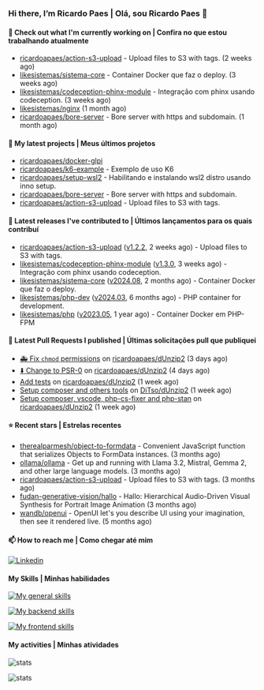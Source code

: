 ### Hi there, I’m Ricardo Paes | Olá, sou Ricardo Paes 👋 

#### 👷 Check out what I'm currently working on | Confira no que estou trabalhando atualmente

- [ricardoapaes/action-s3-upload](https://github.com/ricardoapaes/action-s3-upload) - Upload files to S3 with tags. (2 weeks ago)
- [likesistemas/sistema-core](https://github.com/likesistemas/sistema-core) - Container Docker que faz o deploy. (3 weeks ago)
- [likesistemas/codeception-phinx-module](https://github.com/likesistemas/codeception-phinx-module) - Integração com phinx usando codeception. (3 weeks ago)
- [likesistemas/nginx](https://github.com/likesistemas/nginx) (1 month ago)
- [ricardoapaes/bore-server](https://github.com/ricardoapaes/bore-server) - Bore server with https and subdomain. (1 month ago)

#### 🌱 My latest projects | Meus últimos projetos

- [ricardoapaes/docker-glpi](https://github.com/ricardoapaes/docker-glpi)
- [ricardoapaes/k6-example](https://github.com/ricardoapaes/k6-example) - Exemplo de uso K6
- [ricardoapaes/setup-wsl2](https://github.com/ricardoapaes/setup-wsl2) - Habilitando e instalando wsl2 distro usando inno setup.
- [ricardoapaes/bore-server](https://github.com/ricardoapaes/bore-server) - Bore server with https and subdomain.
- [ricardoapaes/action-s3-upload](https://github.com/ricardoapaes/action-s3-upload) - Upload files to S3 with tags.

#### 🔭 Latest releases I've contributed to | Últimos lançamentos para os quais contribuí

- [ricardoapaes/action-s3-upload](https://github.com/ricardoapaes/action-s3-upload) ([v1.2.2](https://github.com/ricardoapaes/action-s3-upload/releases/tag/v1.2.2), 2 weeks ago) - Upload files to S3 with tags.
- [likesistemas/codeception-phinx-module](https://github.com/likesistemas/codeception-phinx-module) ([v1.3.0](https://github.com/likesistemas/codeception-phinx-module/releases/tag/v1.3.0), 3 weeks ago) - Integração com phinx usando codeception.
- [likesistemas/sistema-core](https://github.com/likesistemas/sistema-core) ([v2024.08](https://github.com/likesistemas/sistema-core/releases/tag/v2024.08), 2 months ago) - Container Docker que faz o deploy.
- [likesistemas/php-dev](https://github.com/likesistemas/php-dev) ([v2024.03](https://github.com/likesistemas/php-dev/releases/tag/v2024.03), 6 months ago) - PHP container for development.
- [likesistemas/php](https://github.com/likesistemas/php) ([v2023.05](https://github.com/likesistemas/php/releases/tag/v2023.05), 1 year ago) - Container Docker em PHP-FPM 

#### 🔨 Latest Pull Requests I published | Últimas solicitações pull que publiquei

- [🚑️ Fix `chmod` permissions](https://github.com/ricardoapaes/dUnzip2/pull/4) on [ricardoapaes/dUnzip2](https://github.com/ricardoapaes/dUnzip2) (3 days ago)
- [⬇️ Change to PSR-0](https://github.com/ricardoapaes/dUnzip2/pull/3) on [ricardoapaes/dUnzip2](https://github.com/ricardoapaes/dUnzip2) (4 days ago)
- [Add tests](https://github.com/ricardoapaes/dUnzip2/pull/2) on [ricardoapaes/dUnzip2](https://github.com/ricardoapaes/dUnzip2) (1 week ago)
- [Setup composer and others tools](https://github.com/DiTso/dUnzip2/pull/1) on [DiTso/dUnzip2](https://github.com/DiTso/dUnzip2) (1 week ago)
- [Setup composer, vscode, php-cs-fixer and php-stan](https://github.com/ricardoapaes/dUnzip2/pull/1) on [ricardoapaes/dUnzip2](https://github.com/ricardoapaes/dUnzip2) (1 week ago)

#### ⭐ Recent stars | Estrelas recentes

- [therealparmesh/object-to-formdata](https://github.com/therealparmesh/object-to-formdata) - Convenient JavaScript function that serializes Objects to FormData instances. (3 months ago)
- [ollama/ollama](https://github.com/ollama/ollama) - Get up and running with Llama 3.2, Mistral, Gemma 2, and other large language models. (3 months ago)
- [ricardoapaes/action-s3-upload](https://github.com/ricardoapaes/action-s3-upload) - Upload files to S3 with tags. (3 months ago)
- [fudan-generative-vision/hallo](https://github.com/fudan-generative-vision/hallo) - Hallo: Hierarchical Audio-Driven Visual Synthesis for Portrait Image Animation (3 months ago)
- [wandb/openui](https://github.com/wandb/openui) - OpenUI let&#39;s you describe UI using your imagination, then see it rendered live. (5 months ago)

#### 📫 How to reach me | Como chegar até mim

[![Linkedin](https://img.shields.io/badge/LinkedIn-0077B5?style=for-the-badge&logo=linkedin&logoColor=white)](https://www.linkedin.com/in/ricardo-paes-5039ba4b)

#### My Skills | Minhas habilidades

[![My general skills](https://skillicons.dev/icons?i=linux,bash,git,docker,aws,gcp,kubernetes,githubactions,nginx,sentry,vim,vscode)](https://skillicons.dev)

[![My backend skills](https://skillicons.dev/icons?i=php,java,nodejs,go,kotlin,ts,laravel,androidstudio)](https://skillicons.dev)

[![My frontend skills](https://skillicons.dev/icons?i=webpack,react,angular,js,html,css,jquery)](https://skillicons.dev)

#### My activities | Minhas atividades

![stats](https://github-readme-stats.vercel.app/api?username=ricardoapaes&show_icons=true&hide_title=false&count_private=true&theme=radical&border_color=000000)

![stats](https://github-readme-stats.vercel.app/api/top-langs/?username=ricardoapaes&layout=compact&langs_count=16&theme=radical&&count_private=true&border_color=000000)